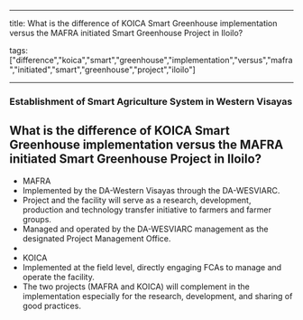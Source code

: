 
---

title: What is the difference of KOICA Smart Greenhouse implementation versus the MAFRA initiated Smart Greenhouse Project in Iloilo?

tags: ["difference","koica","smart","greenhouse","implementation","versus","mafra","initiated","smart","greenhouse","project","iloilo"]

---

### Establishment of Smart Agriculture System in Western Visayas

## What is the difference of KOICA Smart Greenhouse implementation versus the MAFRA initiated Smart Greenhouse Project in Iloilo?


 - MAFRA
 - Implemented by the DA-Western Visayas through the DA-WESVIARC.
 - Project and the facility will serve as a research, development, production and technology transfer initiative to farmers and farmer groups.
 - Managed and operated by the DA-WESVIARC management as the designated Project Management Office.
 - 
 - KOICA
 - Implemented at the field level, directly engaging FCAs to manage and operate the facility.
 - The two projects (MAFRA and KOICA) will complement in the implementation especially for the research, development, and sharing of good practices.
